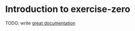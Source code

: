 # Introduction to exercise-zero

TODO: write [great documentation](http://jacobian.org/writing/what-to-write/)
